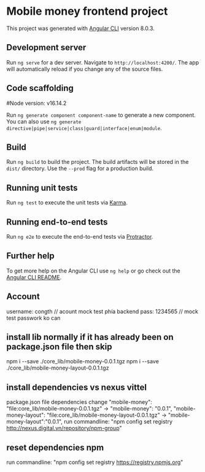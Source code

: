 # Mobile money frontend project

This project was generated with [Angular CLI](https://github.com/angular/angular-cli) version 8.0.3.

## Development server

Run `ng serve` for a dev server. Navigate to `http://localhost:4200/`. The app will automatically reload if you change any of the source files.

## Code scaffolding
#Node version: v16.14.2

Run `ng generate component component-name` to generate a new component. You can also use `ng generate directive|pipe|service|class|guard|interface|enum|module`.

## Build

Run `ng build` to build the project. The build artifacts will be stored in the `dist/` directory. Use the `--prod` flag for a production build.

## Running unit tests

Run `ng test` to execute the unit tests via [Karma](https://karma-runner.github.io).

## Running end-to-end tests

Run `ng e2e` to execute the end-to-end tests via [Protractor](http://www.protractortest.org/).

## Further help

To get more help on the Angular CLI use `ng help` or go check out the [Angular CLI README](https://github.com/angular/angular-cli/blob/master/README.md).

## Account
username: congth  // acount mock test phía backend
pass: 1234565   // mock test passwork ko can 
## install lib normally if it has already been on package.json file then skip
npm i --save ./core_lib/mobile-money-0.0.1.tgz
npm i --save ./core_lib/mobile-money-layout-0.0.1.tgz
## install dependencies vs nexus vittel
package.json file dependencies change 
"mobile-money": "file:core_lib/mobile-money-0.0.1.tgz" -> "mobile-money": "0.0.1",
"mobile-money-layout": "file:core_lib/mobile-money-layout-0.0.1.tgz" -> "mobile-money-layout":"0.0.1",
run commandline: "npm config set registry http://nexus.digital.vn/repository/npm-group"
## reset dependencies npm
run commandline: "npm config set registry https://registry.npmjs.org"